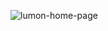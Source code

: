 ![lumon-home-page](https://github.com/user-attachments/assets/10bd27ae-e159-4bcb-8e27-8ffc616fd5f2)
